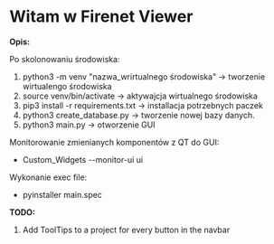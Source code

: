 # Witam w  Firenet Viewer

**Opis:**

Po skolonowaniu środowiska:
1. python3 -m venv "nazwa_wrirtualnego środowiska" -> tworzenie wirtualengo środowiska
2. source venv/bin/activate -> aktywajcja wirtualnego środowiska
3. pip3 install -r requirements.txt -> installacja potrzebnych paczek
4. python3 create_database.py -> tworzenie nowej bazy danych.
5. python3 main.py -> otworzenie GUI 

Monitorowanie zmienianych komponentów z QT do GUI:
 * Custom_Widgets --monitor-ui ui

Wykonanie exec file: 
* pyinstaller main.spec

**TODO:**
1. Add ToolTips to a project for every button in the navbar
